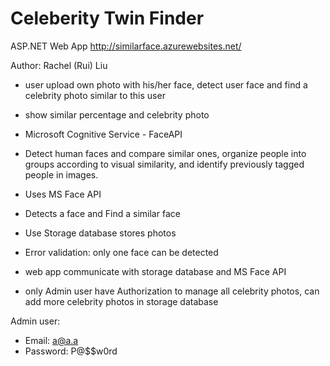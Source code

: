# Celeberity Twin Finder

ASP.NET Web App
http://similarface.azurewebsites.net/

Author: Rachel (Rui) Liu

* user upload own photo with his/her face, detect user face and find a celebrity photo similar to this user
* show similar percentage and celebrity photo

* Microsoft Cognitive Service - FaceAPI
* Detect human faces and compare similar ones, organize people into groups according to visual similarity, and identify previously tagged people in images.

* Uses MS Face API
* Detects a face and Find a similar face
* Use Storage database stores photos
* Error validation: only one face can be detected
* web app communicate with storage database and MS Face API
* only Admin user have Authorization to manage all celebrity photos, can add more celebrity photos in storage database

Admin user:
* Email: a@a.a
* Password: P@$$w0rd



